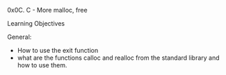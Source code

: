 0x0C. C - More malloc, free

Learning Objectives

General:
- How to use the exit function
- what are the functions calloc and realloc from the standard library and how to use them.

